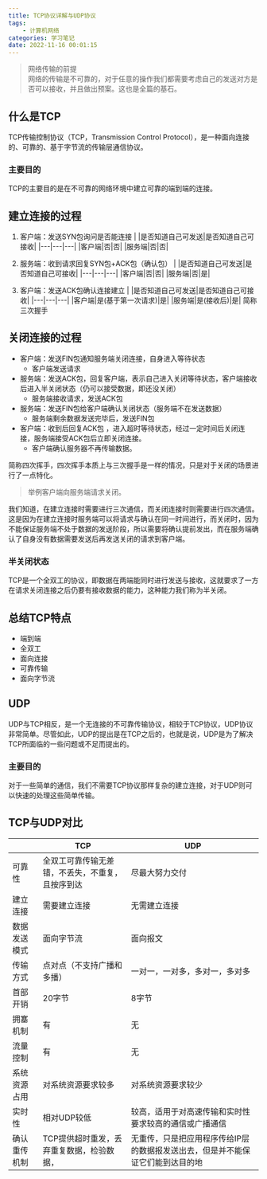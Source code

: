 ```yaml
---
title: TCP协议详解与UDP协议
tags: 
    - 计算机网络
categories: 学习笔记
date: 2022-11-16 00:01:15
---
```


>网络传输的前提<br>
>网络的传输是不可靠的，对于任意的操作我们都需要考虑自己的发送对方是否可以接收，并且做出预案。这也是全篇的基石。

## 什么是TCP
TCP传输控制协议（TCP，Transmission Control Protocol），是一种面向连接的、可靠的、基于字节流的传输层通信协议。
### 主要目的
TCP的主要目的是在不可靠的网络环境中建立可靠的端到端的连接。


## 建立连接的过程
1. 客户端：发送SYN包询问是否能连接
    |  |是否知道自己可发送|是否知道自己可接收|
    |---|---|---|
    |客户端|否|否|
    |服务端|否|否|
    
1. 服务端：收到请求回复SYN包+ACK包（确认包）
    |  |是否知道自己可发送|是否知道自己可接收|
    |---|---|---|
    |客户端|否|否|
    |服务端|否|是|
1. 客户端：发送ACK包确认连接建立 
    |  |是否知道自己可发送|是否知道自己可接收|
    |---|---|---|
    |客户端|是(基于第一次请求)|是|
    |服务端|是(接收后)|是|
简称三次握手

## 关闭连接的过程
- 客户端：发送FIN包通知服务端关闭连接，自身进入等待状态
    - 客户端发送请求
- 服务端：发送ACK包，回复客户端，表示自己进入关闭等待状态，客户端接收后进入半关闭状态（仍可以接受数据，即还没关闭）
    - 服务端接收请求，发送ACK包
- 服务端：发送FIN包给客户端确认关闭状态（服务端不在发送数据）
    - 服务端剩余数据发送完毕后，发送FIN包
- 客户端：收到后回复ACK包 ，进入超时等待状态，经过一定时间后关闭连接，服务端接受ACK包后立即关闭连接。
    - 客户端确认服务器不再传输数据。

简称四次挥手，四次挥手本质上与三次握手是一样的情况，只是对于关闭的场景进行了一点特化。
> 举例客户端向服务端请求关闭。

我们知道，在建立连接时需要进行三次通信，而关闭连接时则需要进行四次通信。这是因为在建立连接时服务端可以将请求与确认在同一时间进行，而关闭时，因为不能保证服务端不处于数据的发送阶段，所以需要将确认提前发出，而在服务端确认了自身没有数据需要发送后再发送关闭的请求到客户端。


### 半关闭状态
TCP是一个全双工的协议，即数据在两端能同时进行发送与接收，这就要求了一方在请求关闭连接之后仍要有接收数据的能力，这种能力我们称为半关闭。

## 总结TCP特点

- 端到端
- 全双工
- 面向连接
- 可靠传输
- 面向字节流

## UDP
UDP与TCP相反，是一个无连接的不可靠传输协议，相较于TCP协议，UDP协议非常简单。尽管如此，UDP的提出是在TCP之后的，也就是说，UDP是为了解决TCP所面临的一些问题或不足而提出的。
### 主要目的
对于一些简单的通信，我们不需要TCP协议那样复杂的建立连接，对于UDP则可以快速的处理这些简单传输。


## TCP与UDP对比
| | TCP|UDP|
|---|---|---|
可靠性	|全双工可靠传输无差错，不丢失，不重复，且按序到达	|尽最大努力交付
建立连接|	需要建立连接	|无需建立连接
数据发送模式|	面向字节流	|面向报文
传输方式	|点对点（不支持广播和多播）|	一对一，一对多，多对一，多对多
首部开销	|20字节|	8字节
拥塞机制|	有	|无
流量控制|	有	|无
系统资源占用|	对系统资源要求较多	|对系统资源要求较少
实时性	|相对UDP较低	|较高，适用于对高速传输和实时性要求较高的通信或广播通信
确认重传机制|	TCP提供超时重发，丢弃重复数据，检验数据，	|无重传，只是把应用程序传给IP层的数据报发送出去，但是并不能保证它们能到达目的地
